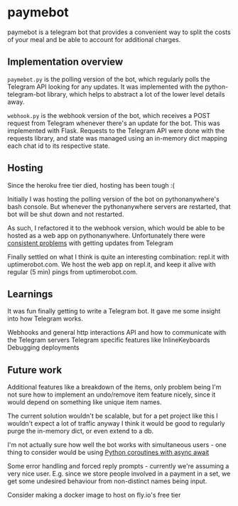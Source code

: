 # paymebot
paymebot is a telegram bot that provides a convenient way to split the costs of your meal and be able to account for additional charges.

## Implementation overview

`paymebot.py` is the polling version of the bot, which regularly polls the Telegram API looking for any updates. It was implemented with the python-telegram-bot library, which helps to abstract a lot of the lower level details away.

`webhook.py` is the webhook version of the bot, which receives a POST request from Telegram whenever there's an update for the bot. This was implemented with Flask. Requests to the Telegram API were done with the requests library, and state was managed using an in-memory dict mapping each chat id to its respective state.

## Hosting
Since the heroku free tier died, hosting has been tough :(

Initially I was hosting the polling version of the bot on pythonanywhere's bash console. But whenever the pythonanywhere servers are restarted, that bot will be shut down and not restarted. 

As such, I refactored it to the webhook version, which would be able to be hosted as a web app on pythonanywhere. Unfortunately there were [consistent problems](https://www.pythonanywhere.com/forums/topic/31919/) with getting updates from Telegram

Finally settled on what I think is quite an interesting combination: repl.it with uptimerobot.com.
We host the web app on repl.it, and keep it alive with regular (5 min) pings from uptimerobot.com.

## Learnings
It was fun finally getting to write a Telegram bot. It gave me some insight into how Telegram works.

Webhooks and general http interactions
API and how to communicate with the Telegram servers
Telegram specific features like InlineKeyboards 
Debugging deployments

## Future work
Additional features like a breakdown of the items, only problem being I'm not sure how to implement an undo/remove item feature nicely, since it would depend on something like unique item names.

The current solution wouldn't be scalable, but for a pet project like this I wouldn't expect a lot of traffic anyway
I think it would be good to regularly purge the in-memory dict, or even extend to a db.

I'm not actually sure how well the bot works with simultaneous users - one thing to consider would be using [Python coroutines with async await](https://realpython.com/async-io-python/)

Some error handling and forced reply prompts - currently we're assuming a very nice user. E.g. since we store people involved in a payment in a set, we get some undesired behaviour from non-distinct names being input.

Consider making a docker image to host on fly.io's free tier

